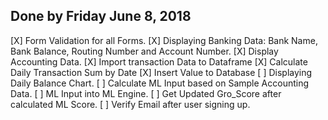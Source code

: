 ## Done by Friday June 8, 2018

[X] Form Validation for all Forms.
[X] Displaying Banking Data: Bank Name, Bank Balance, Routing Number and Account Number.
[X] Display Accounting Data.
[X] Import transaction Data to Dataframe
[X] Calculate Daily Transaction Sum by Date
[X] Insert Value to Database
[ ] Displaying Daily Balance Chart.
[ ] Calculate ML Input based on Sample Accounting Data.
[ ] ML Input into ML Engine.
[ ] Get Updated Gro_Score after calculated ML Score. 
[ ] Verify Email after user signing up.


